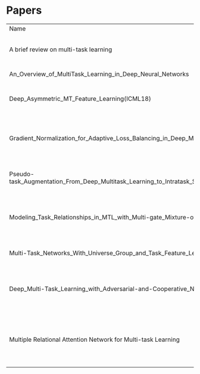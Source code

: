 # Papers
<table>
  <tr>
      <td>Name</td>
      <td>Authors</td>
      <td>StartTime</td>
	  <td>EndTime</td>
      <td>Address</td>
  </tr>
  <tr>
      <td>A brief review on multi-task learning</td>
      <td>Kim-Han Thung 1 Chong-Yaw Wee 2</td>
	  <td>9/17/2019 9:56:31 PM </td>
	  <td>9/23/2019 9:09:38 AM </td>
	  <td>-</td>
  </tr>
  <tr>
      <td>An_Overview_of_MultiTask_Learning_in_Deep_Neural_Networks</td>
      <td>Sebastian Ruder</td>
	  <td>9/23/2019 9:11:11 AM </td>
	  <td>9/24/2019 1:59:12 PM </td>
	  <td>-</td>
  </tr>
  <tr>
      <td>Deep_Asymmetric_MT_Feature_Learning(ICML18)</td>
      <td>Hae Beom Lee 1 2 Eunho Yang 3 2 Sung Ju Hwang 3 2</td>
	  <td>9/24/2019 2:52:43 PM </td>
	  <td>9/26/2019 12:34:20 PM </td>
	  <td>-</td>
  </tr>
  <tr>
      <td>Gradient_Normalization_for_Adaptive_Loss_Balancing_in_Deep_Multitask_Networks</td>
      <td>Zhao Chen 1 Vijay Badrinarayanan 1 Chen-Yu Lee 1 Andrew Rabinovich 1</td>
	  <td>9/26/2019 12:38:55 PM </td>
	  <td>9/29/2019 1:49:46 PM </td>
	  <td>-</td>
  </tr>
  <tr>
      <td>Pseudo-task_Augmentation_From_Deep_Multitask_Learning_to_Intratask_Sharing_and_Back</td>
      <td>Elliot Meyerson 1 2 Risto Miikkulainen 1 2</td>
	  <td>9/29/2019 1:54:57 PM </td>
	  <td>10/8/2019 3:36:44 PM </td>
	  <td>-</td>
  </tr>
  <tr>
      <td>Modeling_Task_Relationships_in_MTL_with_Multi-gate_Mixture-of-Experts</td>
      <td>Jiaqi Ma 1∗ , Zhe Zhao 2 , Xinyang Yi 2 , Jilin Chen 2 , Lichan Hong 2 , Ed H. Chi 2</td>
	  <td>10/8/2019 3:36:50 PM </td>
	  <td>10/10/2019 1:28:20 PM </td>
	  <td>-</td>
  </tr>
  </tr>
      <td>Multi-Task_Networks_With_Universe_Group_and_Task_Feature_Learning</td>
      <td>Shiva Pentyala ∗</td>
	  <td>10/10/2019 1:29:11 PM </td>
	  <td>10/12/2019 10:06:40 AM </td>
	  <td>-</td>
  </tr>
  </tr>
      <td>Deep_Multi-Task_Learning_with_Adversarial-and-Cooperative_Nets</td>
      <td>Pei Yang 1,2 , Qi Tan 3 , Jieping Ye 4 , Hanghang Tong 2 and Jingrui He 2</td>
	  <td>10/12/2019 10:12:00 AM </td>
	  <td>10/14/2019 2:24:28 PM </td>
	  <td>-</td>
  </tr>
  </tr>
      <td>Multiple Relational Attention Network for Multi-task Learning</td>
      <td>Jiejie Zhao 1 , Bowen Du 1∗ , Leilei Sun 1 , Fuzhen Zhuang 2,3 , Weifeng Lv 1 , Hui Xiong 4</td>
	  <td>10/14/2019 2:26:18 PM </td>
	  <td>-</td>
	  <td>-</td>
  </tr>
</table>
